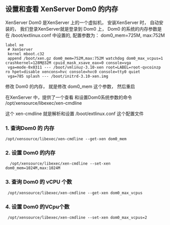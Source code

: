## 设置和查看 XenServer Dom0 的内存
 XenServer Dom0 是XenServer 上的一个虚拟机， 安装XenServer 时， 自动安装的， 我们登录XenServer就是登录到 Dom0 上，
 Dom0 的系统的内存参数是在 /boot/extlinux.conf 中设置的, 配置参数为： dom0_mem=725M, max:752M
 
 ```
 label xe
  # XenServer
  kernel mboot.c32
  append /boot/xen.gz dom0_mem=752M,max:752M watchdog dom0_max_vcpus=1 crashkernel=128M@32M cpuid_mask_xsave_eax=0 console=vga 
  vga=mode-0x0311 --- /boot/vmlinuz-3.10-xen root=LABEL=root-qvcoinzp ro hpet=disable xencons=hvc console=hvc0 console=tty0 quiet 
  vga=785 splash --- /boot/initrd-3.10-xen.img

 ```
 修改 Dom0 的内存， 就是修改 dom0_mem 这个参数， 然后重启
 
在XenServer 中，提供了一个查看 和设置Dom0系统参数的命令 /opt/xensource/libexec/xen-cmdline

这个 xen-cmdline 就是解析和设置 /boot/extlinux.conf 这个配置文件

### 1. 查询Dom0 的 内存
```
/opt/xensource/libexec/xen-cmdline --get-xen dom0_mem
```

### 2. 设置 Dom0 的内存
```
  /opt/xensource/libexec/xen-cmdline --set-xen dom0_mem=1024M,max:1024M
```
 
 ### 3. 查询 Dom0 的 vCPU 个数
 ```
  /opt/xensource/libexec/xen-cmdline --get-xen dom0_max_vcpus
 ```
 ### 4. 设置 Dom0 的VCpu个数
 ```
  /opt/xensource/libexec/xen-cmdline --set-xen dom0_max_vcpus=2
 ```
 
